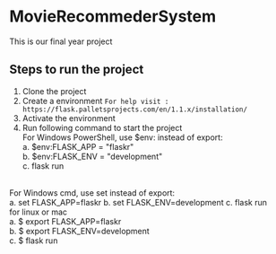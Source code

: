 # MovieRecommederSystem
This is our final year project


## Steps to run the project

1. Clone the project
2. Create a environment
  `For help visit : https://flask.palletsprojects.com/en/1.1.x/installation/`
3. Activate the environment
4. Run following command to start the project <br />
  For Windows PowerShell, use $env: instead of export:<br />
  a. $env:FLASK_APP = "flaskr"<br />
  b. $env:FLASK_ENV = "development"<br />
  c. flask run<br />
  <br />
  For Windows cmd, use set instead of export:<br />
  a. set FLASK_APP=flaskr
  b. set FLASK_ENV=development
  c. flask run
  <br />
  for linux or mac<br />
  a. $ export FLASK_APP=flaskr<br />
  b. $ export FLASK_ENV=development<br />
  c. $ flask run<br />
